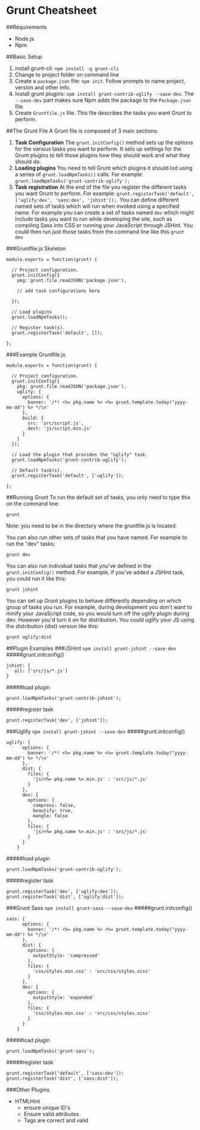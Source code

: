 Grunt Cheatsheet
================
##Requirements
* Node.js
* Npm

##Basic Setup
1. install grunt-cli: ```npm install -g grunt-cli```
2. Change to project folder on command line
3. Create a ```package.json``` file: ```npm init```. Follow prompts to name project, version and other info.
4. Install grunt plugins: ```npm install grunt-contrib-uglify --save-dev```. The ```--save-dev``` part makes sure  Npm adds the package to the ```Package.json``` file.
5. Create ```Gruntfile.js``` file. This file describes the tasks you want Grunt to perform.

##The Grunt File
A Grunt file is composed of 3 main sections:

1. **Task Configuration** The ```grunt.initConfig()``` method sets up the options for the various tasks you want to perform. It sets up settings for the Grunt plugins to tell those plugins how they should work and what they should do.
2. **Loading plugins** You need to tell Grunt which plugins it should lod using a series of ```grunt.loadNpmTasks()``` calls. For example: ```grunt.loadNpmTasks('grunt-contrib-uglify');```
3. **Task registration** At the end of the file you register the different tasks you want Grunt to perform. For example: ```grunt.registerTask('default', ['uglify:dev', 'sass:dev', 'jshint']);```. You can define different named sets of tasks which will run when invoked using a specified name. For example you can create a set of tasks named ```dev``` which might include tasks you want to run while developing the site, such as compiling Sass into CSS or running your JavaScript through JSHint. You could then run just those tasks from the command line like this ```grunt dev```

###Gruntfile.js Skeleton
```
module.exports = function(grunt) {

  // Project configuration.
  grunt.initConfig({
    pkg: grunt.file.readJSON('package.json'),
    
    // add task configurations here
    
  });

  // Load plugins
  grunt.loadNpmTasks();
  
  // Register task(s).
  grunt.registerTask('default', []);
  
};
```

###Example Gruntfile.js
```
module.exports = function(grunt) {

  // Project configuration.
  grunt.initConfig({
    pkg: grunt.file.readJSON('package.json'),
    uglify: {
      options: {
        banner: '/*! <%= pkg.name %> <%= grunt.template.today("yyyy-mm-dd") %> */\n'
      },
      build: {
        src: 'src/script.js',
        dest: 'js/script.min.js'
      }
    }
  });

  // Load the plugin that provides the "uglify" task.
  grunt.loadNpmTasks('grunt-contrib-uglify');

  // Default task(s).
  grunt.registerTask('default', ['uglify']);

};
```
##Running Grunt
To run the default set of tasks, you only need to type this on the command line:

```
grunt
```
Note: you need to be in the directory where the gruntfile.js is located.

You can also run other sets of tasks that you have named. For example to run the "dev" tasks:

```
grunt dev
```
You can also run individual tasks that you've defined in the ```grunt.initConfig()``` method. For example, if you've added a JSHint task, you could run it like this:

```
grunt jshint
```
You can set up Grunt plugins to behave differently depending on which group of tasks you run. For example, during development you don't want to minify your JavaScript code, so you would turn off the uglify plugin during dev. However you'd turn it on for distribution. You could uglify your JS using the distribution (dist) version like this:

```
grunt uglify:dist
```
##Plugin Examples
###JSHint
```npm install grunt-jshint --save-dev```
#####grunt.initconfig()
```
jshint: {
   all: ['src/js/*.js']
}
```
#####load plugin
```
grunt.loadNpmTasks('grunt-contrib-jshint');
```
#####register task
```
grunt.registerTask('dev', ['jshint']);
```
###Uglify
```npm install grunt-jshint --save-dev```
#####grunt.initconfig()
```
uglify: {
      options: {
        banner: '/*! <%= pkg.name %> <%= grunt.template.today("yyyy-mm-dd") %> */\n'
      },
      dist: {
        files: {
          'js/<%= pkg.name %>.min.js' : 'src/js/*.js'
        }
      },
      dev: {
        options: {
          compress: false,
          beautify: true,
          mangle: false
        },
        files: {
          'js/<%= pkg.name %>.min.js' : 'src/js/*.js'
        }
      }
    }
```
#####load plugin
```
grunt.loadNpmTasks('grunt-contrib-uglify');
```
#####register task
```
grunt.registerTask('dev', ['uglify:dev']);
grunt.registerTask('dist', ['uglify:dist']);
```
###Grunt Sass
```npm install grunt-sass --save-dev```
#####grunt.initconfig()
```
sass: {
      options: {
        banner: '/*! <%= pkg.name %> <%= grunt.template.today("yyyy-mm-dd") %> */\n'
      },
      dist: {
        options: {
          outputStyle: 'compressed'
        },
        files: {
          'css/styles.min.css' : 'src/css/styles.scss'
        }
      },
      dev: {
        options: {
          outputStyle: 'expanded'
        },
        files: {
          'css/styles.min.css' : 'src/css/styles.scss'
        }
      }
    }
```
#####load plugin
```
grunt.loadNpmTasks('grunt-sass');
```
#####register task
```
grunt.registerTask('default', ['sass:dev']);
grunt.registerTask('dist', ['sass:dist']);
```
###Other Plugins
* HTMLHint
	* ensure unique ID's
	* Ensure valid attributes
	* Tags are correct and valid
 





